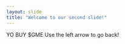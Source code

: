 ```yaml
---
layout: slide
title: "Welcome to our second slide!"
---
```

YO BUY $GME
Use the left arrow to go back!
